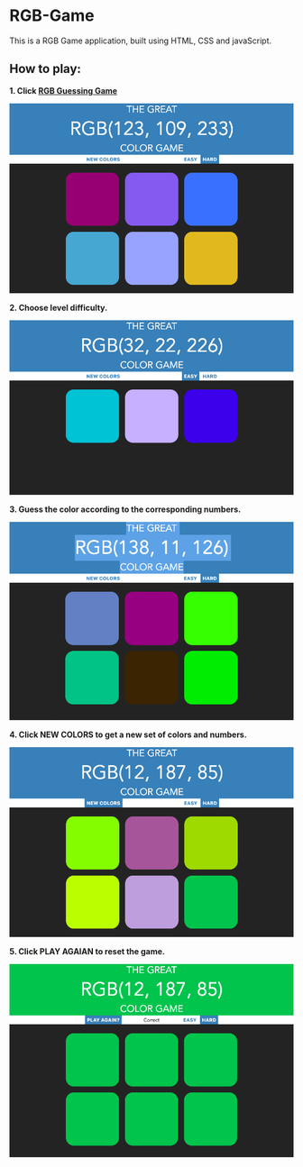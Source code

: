 # RGB-Game

This is a RGB Game application, built using HTML, CSS and javaScript.

## How to play:

**1. Click [RGB Guessing Game](https://tiurzm.github.io/Color-Game/)**

![Home Page](./assets/img/hard.png)

**2. Choose level difficulty.**

![Home Page](./assets/img/easy.png)

**3. Guess the color according to the corresponding numbers.** 

![Home Page](./assets/img/guess.png)

**4. Click NEW COLORS to get a new set of colors and numbers.**

![Home Page](./assets/img/newcolors.png)

**5. Click PLAY AGAIAN to reset the game.** 

![Home Page](./assets/img/playagain.png)

